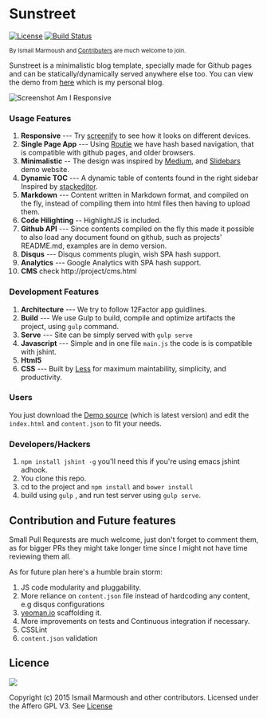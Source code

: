 # Sunstreet
[![License](https://img.shields.io/badge/license-AGPLV3-blue.svg?style=flat)](https://raw.githubusercontent.com/m-io/sunstreet/master/LICENSE)
[![Build Status](https://travis-ci.org/ismailmarmoush/francisco.svg?branch=master)](https://travis-ci.org/m-io/sunstreet)

<small>By Ismail Marmoush and [Contributers](https://github.com/m-io/sunstreet/graphs/contributors) are much welcome to join. </small>

Sunstreet is a minimalistic blog template, specially made for Github pages and can be statically/dynamically served anywhere else too. You can view the demo from [here](http://marmoush.com) which is my personal blog.

![Screenshot Am I Responsive](https://raw.githubusercontent.com/m-io/sunstreet/master/screentshot.png)


### Usage Features
1. **Responsive** --- Try [screenify](http://screenify.com) to see how it looks on different devices.
2. **Single Page App**  --- Using [Routie](http://projects.jga.me/routie/) we have hash based navigation, that is compatible with github pages, and older browsers.
2. **Minimalistic** -- The design was inspired by [Medium](http://medium.com), and [Slidebars](http://plugins.adchsm.me/slidebars/) demo website.
3. **Dynamic TOC** --- A dynamic table of contents  found in the right sidebar Inspired by [stackeditor](http://stackeditor.io).
4. **Markdown** --- Content written in Markdown format, and compiled on the fly, instead of compiling them into html files then having to upload them.
5. **Code Hilighting** -- HighlightJS is included.
6. **Github API** ---  Since contents compiled on the fly this made it possible to also load any document found on github, such as projects' README.md, examples are in demo version.
7. **Disqus** --- Disqus comments plugin, wish SPA hash support.
8. **Analytics** --- Google Analytics with SPA hash support.
9. **CMS** check http://project/cms.html

### Development Features
1. **Architecture** ---  We try to follow 12Factor app guidlines.
1. **Build** --- We use Gulp to build, compile and optimize artifacts the project, using `gulp` command.
2. **Serve** --- Site can be simply served with  `gulp serve`
2. **Javascript** --- Simple and in one file `main.js` the code is is compatible with jshint.
3. **Html5**
4. **CSS** --- Built by [Less](http://lesscss.org) for maximum maintability, simplicity, and productivity.


### Users
You just download the [Demo source](https://github.com/IsmailMarmoush/ismailmarmoush.github.io)  (which is latest version) and edit the `index.html` and `content.json` to fit your needs.

### Developers/Hackers
1. `npm install jshint -g`  you'll need this if you're using emacs jshint adhook.
2. You clone this repo.
3. cd to the project and `npm install`  and `bower install`
4. build using `gulp`  , and run test server using  `gulp serve`.

## Contribution and Future features
Small Pull Requrests are much welcome, just don't forget to comment them, as for bigger PRs they might take longer time since I might not have time reviewing them all.

As for future plan here's a humble brain storm:

1. JS code modularity and pluggability.
2. More reliance on `content.json` file instead of hardcoding any content, e.g disqus configurations
3. [yeoman.io](http://yeoman.io) scaffolding it.
4. More improvements on tests and Continuous integration if necessary.
5. CSSLint
6. `content.json` validation


## Licence
![](http://www.gnu.org/graphics/agplv3-155x51.png)

Copyright (c) 2015 Ismail Marmoush and other contributors. Licensed under the Affero GPL V3. See [License](http://www.gnu.org/licenses/agpl.txt)
